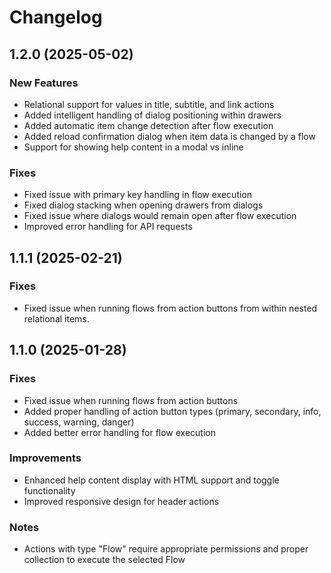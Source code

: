# Changelog

## 1.2.0 (2025-05-02)

### New Features
- Relational support for values in title, subtitle, and link actions
- Added intelligent handling of dialog positioning within drawers
- Added automatic item change detection after flow execution
- Added reload confirmation dialog when item data is changed by a flow
- Support for showing help content in a modal vs inline


### Fixes
- Fixed issue with primary key handling in flow execution
- Fixed dialog stacking when opening drawers from dialogs
- Fixed issue where dialogs would remain open after flow execution
- Improved error handling for API requests

## 1.1.1 (2025-02-21)

### Fixes
- Fixed issue when running flows from action buttons from within nested relational items.

## 1.1.0 (2025-01-28)

### Fixes
- Fixed issue when running flows from action buttons
- Added proper handling of action button types (primary, secondary, info, success, warning, danger)
- Added better error handling for flow execution

### Improvements
- Enhanced help content display with HTML support and toggle functionality
- Improved responsive design for header actions

### Notes
- Actions with type "Flow" require appropriate permissions and proper collection to execute the selected Flow
